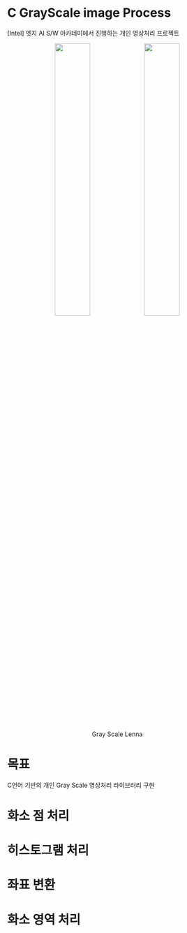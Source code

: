 # C GrayScale image Process
 [Intel] 엣지 AI S/W 아카데미에서 진행하는 개인 영상처리 프로젝트
<p align="center">  <img src="https://github.com/ktan9811/C_imgProcess/assets/86091469/2c90792e-a617-483e-bbc2-60151e474032" align="center" width="40%">  <img src="https://github.com/ktan9811/C_imgProcess/assets/86091469/860de86c-d82d-4acc-a326-01ce41092745" align="center" width="40%"> <figcaption align="center"> Gray Scale Lenna </figcaption></p>

 # 목표
 C언어 기반의 개인 Gray Scale 영상처리 라이브러리 구현

# 화소 점 처리

# 히스토그램 처리

# 좌표 변환

# 화소 영역 처리
